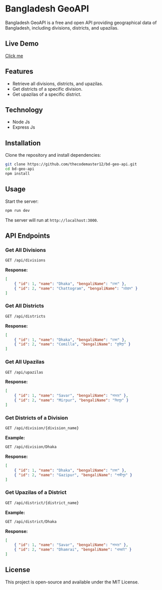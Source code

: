 # Bangladesh GeoAPI

Bangladesh GeoAPI is a free and open API providing geographical data of Bangladesh, including divisions, districts, and upazilas.

## Live Demo
[Click me](https://bdgeo.vercel.app/)

## Features
- Retrieve all divisions, districts, and upazilas.
- Get districts of a specific division.
- Get upazilas of a specific district.

## Technology
- Node Js
- Express Js

## Installation

Clone the repository and install dependencies:

```sh
git clone https://github.com/thecodemaster12/bd-geo-api.git
cd bd-geo-api
npm install
```

## Usage

Start the server:

```sh
npm run dev
```

The server will run at `http://localhost:3000`.

## API Endpoints

### Get All Divisions
```sh
GET /api/divisions
```
**Response:**
```json
[
    { "id": 1, "name": "Dhaka", "bengaliName": "ঢাকা" },
    { "id": 2, "name": "Chattogram", "bengaliName": "চট্টগ্রাম" }
]
```

### Get All Districts
```sh
GET /api/districts
```
**Response:**
```json
[
    { "id": 1, "name": "Dhaka", "bengaliName": "ঢাকা" },
    { "id": 2, "name": "Comilla", "bengaliName": "কুমিল্লা" }
]
```

### Get All Upazilas
```sh
GET /api/upazilas
```
**Response:**
```json
[
    { "id": 1, "name": "Savar", "bengaliName": "সাভার" },
    { "id": 2, "name": "Mirpur", "bengaliName": "মিরপুর" }
]
```

### Get Districts of a Division
```sh
GET /api/division/{division_name}
```
**Example:**
```sh
GET /api/division/Dhaka
```
**Response:**
```json
[
    { "id": 1, "name": "Dhaka", "bengaliName": "ঢাকা" },
    { "id": 2, "name": "Gazipur", "bengaliName": "গাজীপুর" }
]
```

### Get Upazilas of a District
```sh
GET /api/district/{district_name}
```
**Example:**
```sh
GET /api/district/Dhaka
```
**Response:**
```json
[
    { "id": 1, "name": "Savar", "bengaliName": "সাভার" },
    { "id": 2, "name": "Dhamrai", "bengaliName": "ধামরাই" }
]
```

## License
This project is open-source and available under the MIT License.
